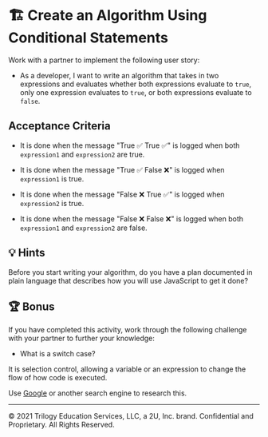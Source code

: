 # 🏗️ Create an Algorithm Using Conditional Statements

Work with a partner to implement the following user story:

* As a developer, I want to write an algorithm that takes in two expressions and evaluates whether both expressions evaluate to `true`, only one expression evaluates to `true`, or both expressions evaluate to `false`.

## Acceptance Criteria

* It is done when the message "True ✅ True ✅" is logged when both `expression1` and `expression2` are true.

* It is done when the message "True ✅ False ❌" is logged when `expression1` is true.

* It is done when the message "False ❌ True ✅" is logged when `expression2` is true.

* It is done when the message "False ❌ False ❌" is logged when both `expression1` and `expression2` are false.

## 💡 Hints

Before you start writing your algorithm, do you have a plan documented in plain language that describes how you will use JavaScript to get it done?

## 🏆 Bonus

If you have completed this activity, work through the following challenge with your partner to further your knowledge:

* What is a switch case?

It is selection control, allowing a variable or an expression to change the flow of how code is executed. 

Use [Google](https://www.google.com) or another search engine to research this.

---
© 2021 Trilogy Education Services, LLC, a 2U, Inc. brand. Confidential and Proprietary. All Rights Reserved.
